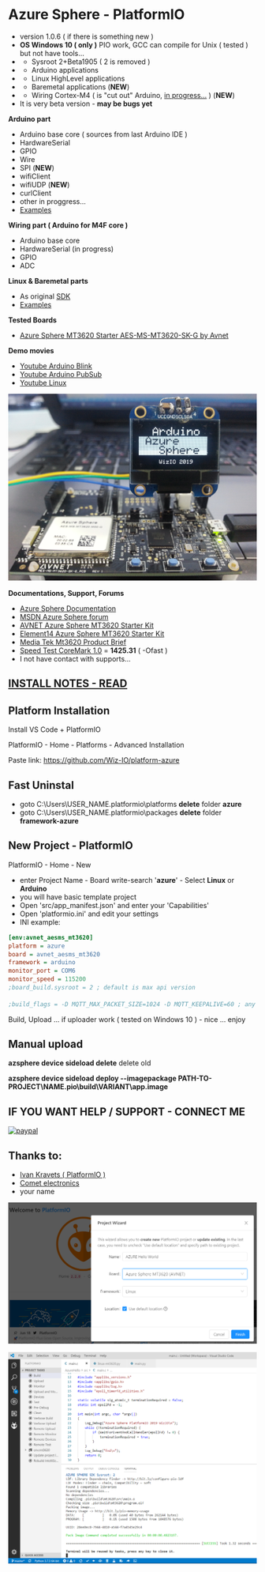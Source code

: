 # Azure Sphere - PlatformIO
* version 1.0.6 ( if there is something new )
* **OS Windows 10 ( only )** PIO work, GCC can compile for Unix ( tested ) but not have tools...
* * Sysroot 2+Beta1905 ( 2 is removed )
* * Arduino applications
* * Linux HighLevel applications
* * Baremetal applications (**NEW**) 
* * Wiring Cortex-M4 ( is "cut out" Arduino, [in progress...](https://www.youtube.com/watch?v=bdG8GsRaUSA) ) (**NEW**)
* It is very beta version - **may be bugs yet** 

**Arduino part**
* Arduino base core ( sources from last Arduino IDE )
* HardwareSerial
* GPIO
* Wire
* SPI (**NEW**)
* wifiClient
* wifiUDP (**NEW**)
* curlClient
* other in proggress...
* [Examples](https://github.com/Wiz-IO/platform-azure/tree/master/Examples)

**Wiring part ( Arduino for M4F core )**
* Arduino base core
* HardwareSerial (in progress)
* GPIO
* ADC

**Linux & Baremetal parts** 
* As original [SDK](https://docs.microsoft.com/en-us/azure-sphere/) 
* [Examples](https://github.com/Azure/azure-sphere-samples)

**Tested Boards** 
* [Azure Sphere MT3620 Starter AES-MS-MT3620-SK-G by Avnet](https://www.avnet.com/shop/us/products/avnet-engineering-services/aes-ms-mt3620-sk-g-3074457345636825680/)

**Demo movies**
* [Youtube Arduino Blink](https://www.youtube.com/watch?v=bPYGXtNt8fg)
* [Youtube Arduino PubSub](https://www.youtube.com/watch?v=-hhSmKoT8T0)
* [Youtube Linux](https://www.youtube.com/watch?v=tIwjUzBBPTg)

![Project](https://raw.githubusercontent.com/Wiz-IO/LIB/master/images/azuresphere.jpg) 

**Documentations, Support, Forums**
* [Azure Sphere Documentation](https://docs.microsoft.com/en-us/azure-sphere/)
* [MSDN Azure Sphere forum](https://social.msdn.microsoft.com/Forums/en-US/home?forum=azuresphere)
* [AVNET Azure Sphere MT3620 Starter Kit](http://cloudconnectkits.org/product/azure-sphere-starter-kit)
* [Element14 Azure Sphere MT3620 Starter Kit](https://www.element14.com/community/community/designcenter/azure-sphere-starter-kits/)
* [Media Tek Mt3620 Product Brief](https://d86o2zu8ugzlg.cloudfront.net/mediatek-craft/documents/mt3620/MediaTek-MT3620-Product-Brief-Nov2018.pdf)
* [Speed Test CoreMark 1.0](https://github.com/PaulStoffregen/CoreMark) = **1425.31** ( -Ofast )
* I not have contact with supports...

## [INSTALL NOTES - READ](https://github.com/Wiz-IO/platform-azure/wiki/Install-Notes)

## Platform Installation

Install VS Code + PlatformIO

PlatformIO - Home - Platforms - Advanced Installation

Paste link: https://github.com/Wiz-IO/platform-azure 

## Fast Uninstal
* goto C:\Users\USER_NAME\.platformio\platforms **delete** folder **azure**
* goto C:\Users\USER_NAME\.platformio\packages **delete** folder **framework-azure**

## New Project - PlatformIO

PlatformIO - Home - New
* enter Project Name - Board write-search '**azure**' - Select **Linux** or **Arduino** 
* you will have basic template project
* Open 'src/app_manifest.json' and enter your 'Capabilities'
* Open 'platformio.ini' and edit your settings
* INI example:
```ini
[env:avnet_aesms_mt3620]
platform = azure
board = avnet_aesms_mt3620
framework = arduino
monitor_port = COM6
monitor_speed = 115200
;board_build.sysroot = 2 ; default is max api version

;build_flags = -D MQTT_MAX_PACKET_SIZE=1024 -D MQTT_KEEPALIVE=60 ; any other
```

Build, Upload ... if uploader work ( tested on Windows 10 ) - nice ... enjoy

## Manual upload

**azsphere device sideload delete** delete old

**azsphere device sideload deploy --imagepackage PATH-TO-PROJECT\NAME\.pio\build\VARIANT\app.image**

## IF YOU WANT HELP / SUPPORT - CONNECT ME
[![paypal](https://www.paypalobjects.com/en_US/i/btn/btn_donate_SM.gif)](https://www.paypal.com/cgi-bin/webscr?cmd=_s-xclick&hosted_button_id=ESUP9LCZMZTD6)

## Thanks to:
* [Ivan Kravets ( PlatformIO )](https://platformio.org/)
* [Comet electronics](https://www.comet.bg/?cid=111)
* your name


![Project](https://raw.githubusercontent.com/Wiz-IO/LIB/master/images/azure.png) 

![Project](https://raw.githubusercontent.com/Wiz-IO/LIB/master/images/azure-platformio.png) 
